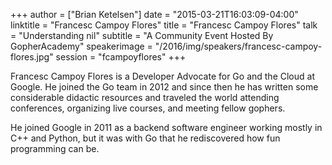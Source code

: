 +++
author = ["Brian Ketelsen"]
date = "2015-03-21T16:03:09-04:00"
linktitle = "Francesc Campoy Flores"
title = "Francesc Campoy Flores"
talk = "Understanding nil"
subtitle = "A Community Event Hosted By GopherAcademy"
speakerimage = "/2016/img/speakers/francesc-campoy-flores.jpg"
session = "fcampoyflores"
+++

Francesc Campoy Flores is a Developer Advocate for Go and the Cloud at Google. He joined the Go team in 2012 and since then he has written some considerable didactic resources and traveled the world attending conferences, organizing live courses, and meeting fellow gophers.

He joined Google in 2011 as a backend software engineer working mostly in C++ and Python, but it was with Go that he rediscovered how fun programming can be.
